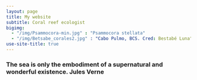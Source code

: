 ```yaml
---
layout: page
title: My website
subtitle: Coral reef ecologist
bigimg:  
  - "/img/Psammocora-min.jpg" : "Psammocora stellata"
  - "/img/Betsabe_corales2.jpg" : "Cabo Pulmo, BCS. Cred: Bestabé Luna"
use-site-title: true
---
```


### The sea is only the embodiment of a supernatural and wonderful existence.   Jules Verne


